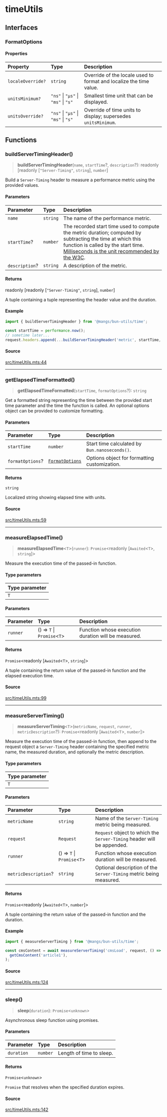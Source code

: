 # timeUtils

## Interfaces

### FormatOptions

#### Properties

| Property | Type | Description |
| :------ | :------ | :------ |
| `localeOverride?` | `string` | Override of the locale used to format and localize the time value. |
| `unitsMinimum?` | `"ns"` \| `"μs"` \| `"ms"` \| `"s"` | Smallest time unit that can be displayed. |
| `unitsOverride?` | `"ns"` \| `"μs"` \| `"ms"` \| `"s"` | Override of time units to display; supersedes `unitsMinimum`. |

## Functions

### buildServerTimingHeader()

> **buildServerTimingHeader**(`name`, `startTime`?, `description`?): readonly [readonly [`"Server-Timing"`, `string`], `number`]

Build a `Server-Timing` header to measure a performance metric using the provided values.

#### Parameters

| Parameter | Type | Description |
| :------ | :------ | :------ |
| `name` | `string` | The name of the performance metric. |
| `startTime`? | `number` | The recorded start time used to compute the metric duration; computed by subtracting the time at which this function is called by the start time. [Milliseconds is the unit recommended by the W3C](https://w3c.github.io/server-timing/#duration-attribute). |
| `description`? | `string` | A description of the metric. |

#### Returns

readonly [readonly [`"Server-Timing"`, `string`], `number`]

A tuple containing a tuple representing the header value and the duration.

#### Example

```ts
import { buildServerTimingHeader } from '@mangs/bun-utils/time';

const startTime = performance.now();
// sometime later...
request.headers.append(...buildServerTimingHeader('metric', startTime, 'It measures everything')[0]);
```

#### Source

[src/timeUtils.mts:44](https://github.com/mangs/bun-utils/blob/fe5efcb3458ffefa917651f8894ee4bb5fbc53d4/src/timeUtils.mts#L44)

***

### getElapsedTimeFormatted()

> **getElapsedTimeFormatted**(`startTime`, `formatOptions`?): `string`

Get a formatted string representing the time between the provided start time parameter and the
time the function is called. An optional options object can be provided to customize formatting.

#### Parameters

| Parameter | Type | Description |
| :------ | :------ | :------ |
| `startTime` | `number` | Start time calculated by `Bun.nanoseconds()`. |
| `formatOptions`? | [`FormatOptions`](timeUtils.md#formatoptions) | Options object for formatting customization. |

#### Returns

`string`

Localized string showing elapsed time with units.

#### Source

[src/timeUtils.mts:59](https://github.com/mangs/bun-utils/blob/fe5efcb3458ffefa917651f8894ee4bb5fbc53d4/src/timeUtils.mts#L59)

***

### measureElapsedTime()

> **measureElapsedTime**\<`T`\>(`runner`): `Promise`\<readonly [`Awaited`\<`T`\>, `string`]\>

Measure the execution time of the passed-in function.

#### Type parameters

| Type parameter |
| :------ |
| `T` |

#### Parameters

| Parameter | Type | Description |
| :------ | :------ | :------ |
| `runner` | () => `T` \| `Promise`\<`T`\> | Function whose execution duration will be measured. |

#### Returns

`Promise`\<readonly [`Awaited`\<`T`\>, `string`]\>

A tuple containing the return value of the passed-in function and the elapsed execution time.

#### Source

[src/timeUtils.mts:99](https://github.com/mangs/bun-utils/blob/fe5efcb3458ffefa917651f8894ee4bb5fbc53d4/src/timeUtils.mts#L99)

***

### measureServerTiming()

> **measureServerTiming**\<`T`\>(`metricName`, `request`, `runner`, `metricDescription`?): `Promise`\<readonly [`Awaited`\<`T`\>, `number`]\>

Measure the execution time of the passed-in function, then append to the request object a
`Server-Timing` header containing the specified metric name, the measured duration, and
optionally the metric description.

#### Type parameters

| Type parameter |
| :------ |
| `T` |

#### Parameters

| Parameter | Type | Description |
| :------ | :------ | :------ |
| `metricName` | `string` | Name of the `Server-Timing` metric being measured. |
| `request` | `Request` | `Request` object to which the `Server-Timing` header will be appended. |
| `runner` | () => `T` \| `Promise`\<`T`\> | Function whose execution duration will be measured. |
| `metricDescription`? | `string` | Optional description of the `Server-Timing` metric being measured. |

#### Returns

`Promise`\<readonly [`Awaited`\<`T`\>, `number`]\>

A tuple containing the return value of the passed-in function and the duration.

#### Example

```ts
import { measureServerTiming } from '@mangs/bun-utils/time';

const cmsContent = await measureServerTiming('cmsLoad', request, () =>
  getCmsContent('article1'),
);
```

#### Source

[src/timeUtils.mts:124](https://github.com/mangs/bun-utils/blob/fe5efcb3458ffefa917651f8894ee4bb5fbc53d4/src/timeUtils.mts#L124)

***

### sleep()

> **sleep**(`duration`): `Promise`\<`unknown`\>

Asynchronous sleep function using promises.

#### Parameters

| Parameter | Type | Description |
| :------ | :------ | :------ |
| `duration` | `number` | Length of time to sleep. |

#### Returns

`Promise`\<`unknown`\>

`Promise` that resolves when the specified duration expires.

#### Source

[src/timeUtils.mts:142](https://github.com/mangs/bun-utils/blob/fe5efcb3458ffefa917651f8894ee4bb5fbc53d4/src/timeUtils.mts#L142)
